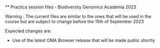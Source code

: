 ** Practica session files - Biodiversity Genomics Academia 2023

Warning : The current files are similar to the ones that will be used in the course but are subject to change before the 15th of September 2023

Expected changes are:
* Use of the latest OMA Browser release that will be made public shortly

